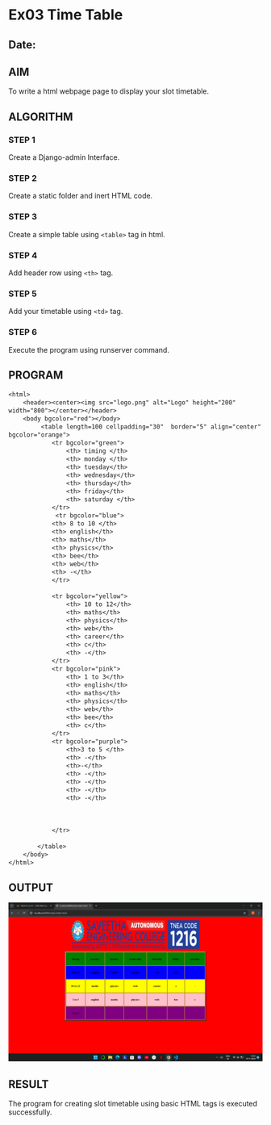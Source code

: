 # Ex03 Time Table
## Date:

## AIM
To write a html webpage page to display your slot timetable.

## ALGORITHM
### STEP 1
Create a Django-admin Interface.

### STEP 2
Create a static folder and inert HTML code.

### STEP 3
Create a simple table using ```<table>``` tag in html.

### STEP 4
Add header row using ```<th>``` tag.

### STEP 5
Add your timetable using ```<td>``` tag.

### STEP 6
Execute the program using runserver command.

## PROGRAM
```
<html>
    <header><center><img src="logo.png" alt="Logo" height="200" width="800"></center></header>
    <body bgcolor="red"></body>
         <table length=100 cellpadding="30"  border="5" align="center" bgcolor="orange">
            <tr bgcolor="green">
                <th> timing </th>
                <th> monday </th>
                <th> tuesday</th>
                <th> wednesday</th>
                <th> thursday</th>
                <th> friday</th>
                <th> saturday </th>
            </tr>
             <tr bgcolor="blue">
            <th> 8 to 10 </th>
            <th> english</th>
            <th> maths</th>
            <th> physics</th>
            <th> bee</th>
            <th> web</th>
            <th> -</th>
            </tr>

            <tr bgcolor="yellow">
                <th> 10 to 12</th>
                <th> maths</th>
                <th> physics</th>
                <th> web</th>
                <th> career</th>
                <th> c</th>
                <th> -</th>
            </tr>
            <tr bgcolor="pink"> 
                <th> 1 to 3</th>
                <th> english</th>
                <th> maths</th>
                <th> physics</th>
                <th> web</th>
                <th> bee</th>
                <th> c</th>
            </tr>
            <tr bgcolor="purple">
                <th>3 to 5 </th>
                <th> -</th>
                <th>-</th>
                <th> -</th>
                <th> -</th>
                <th> -</th>
                <th> -</th>



            </tr>

        </table>
    </body>
</html>
```

## OUTPUT
![alt text](image.png)

## RESULT
The program for creating slot timetable using basic HTML tags is executed successfully.
